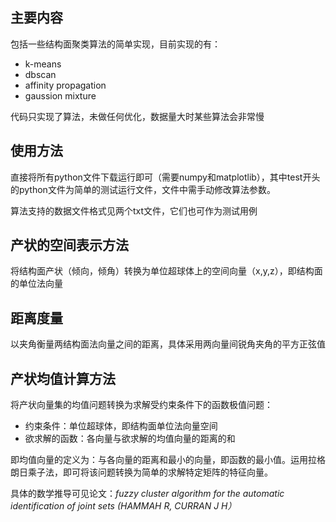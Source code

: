 ## 主要内容
包括一些结构面聚类算法的简单实现，目前实现的有：
+ k-means
+ dbscan
+ affinity propagation
+ gaussion mixture

代码只实现了算法，未做任何优化，数据量大时某些算法会非常慢
## 使用方法
直接将所有python文件下载运行即可（需要numpy和matplotlib），其中test开头的python文件为简单的测试运行文件，文件中需手动修改算法参数。  

算法支持的数据文件格式见两个txt文件，它们也可作为测试用例
## 产状的空间表示方法
将结构面产状（倾向，倾角）转换为单位超球体上的空间向量（x,y,z），即结构面的单位法向量
## 距离度量
以夹角衡量两结构面法向量之间的距离，具体采用两向量间锐角夹角的平方正弦值
## 产状均值计算方法
将产状向量集的均值问题转换为求解受约束条件下的函数极值问题：
+ 约束条件：单位超球体，即结构面单位法向量空间
+ 欲求解的函数：各向量与欲求解的均值向量的距离的和  

即均值向量的定义为：与各向量的距离和最小的向量，即函数的最小值。运用拉格朗日乘子法，即可将该问题转换为简单的求解特定矩阵的特征向量。
  
具体的数学推导可见论文：*fuzzy cluster algorithm for the automatic identification of joint sets (HAMMAH R, CURRAN J H）*
